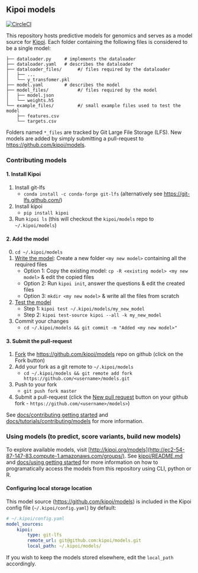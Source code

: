 ## Kipoi models

[![CircleCI](https://circleci.com/gh/kipoi/models.svg?style=svg&circle-token=ee92a92acb288e17399660e66603f700737e7382)](https://circleci.com/gh/kipoi/models)

This repository hosts predictive models for genomics and serves as a model source for [Kipoi](https://github.com/kipoi/kipoi). Each folder containing the following files is considered to be a single model:

```
├── dataloader.py     # implements the dataloader
├── dataloader.yaml   # describes the dataloader
├── dataloader_files/      #/ files required by the dataloader
│   ├── ...
│   └── y_transfomer.pkl
├── model.yaml        # describes the model
├── model_files/           #/ files required by the model
│   ├── model.json
│   └── weights.h5
└── example_files/         #/ small example files used to test the model
    ├── features.csv
    └── targets.csv
```

Folders named `*_files` are tracked by Git Large File Storage (LFS). New models are added by simply submitting a pull-request to <https://github.com/kipoi/models>.

### Contributing models

#### 1. Install Kipoi

1. Install git-lfs
    - `conda install -c conda-forge git-lfs` (alternatively see <https://git-lfs.github.com/>)
2. Install kipoi
    - `pip install kipoi`
3. Run `kipoi ls` (this will checkout the `kipoi/models` repo to `~/.kipoi/models`)

#### 2. Add the model

0. `cd ~/.kipoi/models`
1. [Write the model](#how-to-write-the-model): Create a new folder `<my new model>` containing all the required files
    - Option 1: Copy the existing model: `cp -R <existing model> <my new model>` & edit the copied files
	- Option 2: Run `kipoi init`, answer the questions & edit the created files
	- Option 3: `mkdir <my new model>` & write all the files from scratch
2. [Test the model](#how-to-test-the-model)
    - Step 1: `kipoi test ~/.kipoi/models/my_new_model`
	- Step 2: `kipoi test-source kipoi --all -k my_new_model`
3. Commit your changes
    - `cd ~/.kipoi/models && git commit -m "Added <my new model>"`

#### 3. Submit the pull-request

1. [Fork](https://guides.github.com/activities/forking/) the <https://github.com/kipoi/models> repo on github (click on the Fork button)
2. Add your fork as a git remote to `~/.kipoi/models`
    - `cd ~/.kipoi/models && git remote add fork https://github.com/<username>/models.git`
3. Push to your fork
    - `git push fork master`
4. Submit a pull-request (click the [New pull request](https://help.github.com/articles/creating-a-pull-request/) button on your github fork - `https://github.com/<username>/models>`)

See [docs/contributing getting started](http://ec2-54-87-147-83.compute-1.amazonaws.com/docs/contributing/01_Getting_started/) and [docs/tutorials/contributing/models](http://ec2-54-87-147-83.compute-1.amazonaws.com/docs/tutorials/contributing_models/) for more information.

### Using models (to predict, score variants, build new models)

To explore available models, visit [http://kipoi.org/models](http://ec2-54-87-147-83.compute-1.amazonaws.com/groups/). See [kipoi/README.md](https://github.com/kipoi/kipoi) and [docs/using getting started](http://ec2-54-87-147-83.compute-1.amazonaws.com/docs/using/01_Getting_started/) for more information on how to programatically access the models from this repository using CLI, python or R.

#### Configuring local storage location

This model source (https://github.com/kipoi/models) is included in the Kipoi config file (`~/.kipoi/config.yaml`) by default:

```yaml
# ~/.kipoi/config.yaml
model_sources:
    kipoi:
        type: git-lfs
        remote_url: git@github.com:kipoi/models.git
        local_path: ~/.kipoi/models/
```

If you wish to keep the models stored elsewhere, edit the `local_path` accordingly.
